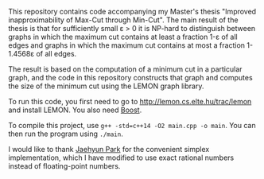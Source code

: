 This repository contains code accompanying my Master's thesis "Improved inapproximability of Max-Cut through Min-Cut".
The main result of the thesis is that for sufficiently small ε > 0 it is NP-hard to distinguish between graphs in which the maximum cut contains at least a fraction 1-ε of all edges and graphs in which the maximum cut contains at most a fraction 1-1.4568ε of all edges.

The result is based on the computation of a minimum cut in a particular graph, and the code in this repository constructs that graph and computes the size of the minimum cut using the LEMON graph library.

To run this code, you first need to go to http://lemon.cs.elte.hu/trac/lemon and install LEMON. You also need [Boost](https://www.boost.org/).

To compile this project, use `g++ -std=c++14 -O2 main.cpp -o main`. You can then run the program using `./main`.

I would like to thank [Jaehyun Park](https://github.com/jaehyunp) for the convenient simplex implementation, which I have modified to use exact rational numbers instead of floating-point numbers.
